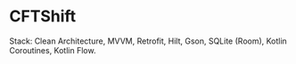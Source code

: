 # CFTShift
Stack: Clean Architecture, MVVM, Retrofit, Hilt, Gson, SQLite (Room), Kotlin Coroutines, Kotlin Flow.
